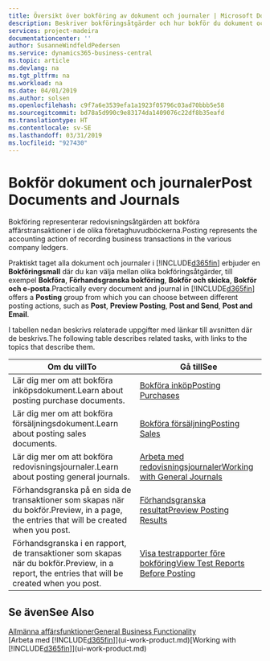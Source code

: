 ```yaml
---
title: Översikt över bokföring av dokument och journaler | Microsoft Docs
description: Beskriver bokföringsåtgärder och hur bokför du dokument och journaler.
services: project-madeira
documentationcenter: ''
author: SusanneWindfeldPedersen
ms.service: dynamics365-business-central
ms.topic: article
ms.devlang: na
ms.tgt_pltfrm: na
ms.workload: na
ms.date: 04/01/2019
ms.author: solsen
ms.openlocfilehash: c9f7a6e3539efa1a1923f05796c03ad70bbb5e58
ms.sourcegitcommit: bd78a5d990c9e83174da1409076c22df8b35eafd
ms.translationtype: HT
ms.contentlocale: sv-SE
ms.lasthandoff: 03/31/2019
ms.locfileid: "927430"
---
```

# <a name="post-documents-and-journals"></a><span data-ttu-id="1240f-103">Bokför dokument och journaler</span><span class="sxs-lookup"><span data-stu-id="1240f-103">Post Documents and Journals</span></span>
<span data-ttu-id="1240f-104">Bokföring representerar redovisningsåtgärden att bokföra affärstransaktioner i de olika företaghuvudböckerna.</span><span class="sxs-lookup"><span data-stu-id="1240f-104">Posting represents the accounting action of recording business transactions in the various company ledgers.</span></span>

<span data-ttu-id="1240f-105">Praktiskt taget alla dokument och journaler i [!INCLUDE[d365fin](includes/d365fin_md.md)] erbjuder en **Bokföringsmall** där du kan välja mellan olika bokföringsåtgärder, till exempel **Bokföra**, **Förhandsgranska bokföring**, **Bokför och skicka**, **Bokför och e-posta**.</span><span class="sxs-lookup"><span data-stu-id="1240f-105">Practically every document and journal in [!INCLUDE[d365fin](includes/d365fin_md.md)] offers a **Posting** group from which you can choose between different posting actions, such as **Post**, **Preview Posting**, **Post and Send**, **Post and Email**.</span></span>

<span data-ttu-id="1240f-106">I tabellen nedan beskrivs relaterade uppgifter med länkar till avsnitten där de beskrivs.</span><span class="sxs-lookup"><span data-stu-id="1240f-106">The following table describes related tasks, with links to the topics that describe them.</span></span>

| <span data-ttu-id="1240f-107">Om du vill</span><span class="sxs-lookup"><span data-stu-id="1240f-107">To</span></span> | <span data-ttu-id="1240f-108">Gå till</span><span class="sxs-lookup"><span data-stu-id="1240f-108">See</span></span> |
| --- | --- |
| <span data-ttu-id="1240f-109">Lär dig mer om att bokföra inköpsdokument.</span><span class="sxs-lookup"><span data-stu-id="1240f-109">Learn about posting purchase documents.</span></span> |[<span data-ttu-id="1240f-110">Bokföra inköp</span><span class="sxs-lookup"><span data-stu-id="1240f-110">Posting Purchases</span></span>](ui-post-purchases.md) |
| <span data-ttu-id="1240f-111">Lär dig mer om att bokföra försäljningsdokument.</span><span class="sxs-lookup"><span data-stu-id="1240f-111">Learn about posting sales documents.</span></span> |[<span data-ttu-id="1240f-112">Bokföra försäljning</span><span class="sxs-lookup"><span data-stu-id="1240f-112">Posting Sales</span></span>](ui-post-sales.md) |
| <span data-ttu-id="1240f-113">Lär dig mer om att bokföra redovisningsjournaler.</span><span class="sxs-lookup"><span data-stu-id="1240f-113">Learn about posting general journals.</span></span> |[<span data-ttu-id="1240f-114">Arbeta med redovisningsjournaler</span><span class="sxs-lookup"><span data-stu-id="1240f-114">Working with General Journals</span></span>](ui-work-general-journals.md) |
| <span data-ttu-id="1240f-115">Förhandsgranska på en sida de transaktioner som skapas när du bokför.</span><span class="sxs-lookup"><span data-stu-id="1240f-115">Preview, in a page, the entries that will be created when you post.</span></span> |[<span data-ttu-id="1240f-116">Förhandsgranska resultat</span><span class="sxs-lookup"><span data-stu-id="1240f-116">Preview Posting Results</span></span>](ui-how-preview-post-results.md) |
| <span data-ttu-id="1240f-117">Förhandsgranska i en rapport, de transaktioner som skapas när du bokför.</span><span class="sxs-lookup"><span data-stu-id="1240f-117">Preview, in a report, the entries that will be created when you post.</span></span> |[<span data-ttu-id="1240f-118">Visa testrapporter före bokföring</span><span class="sxs-lookup"><span data-stu-id="1240f-118">View Test Reports Before Posting</span></span>](ui-how-view-test-reports-posting.md) |

## <a name="see-also"></a><span data-ttu-id="1240f-119">Se även</span><span class="sxs-lookup"><span data-stu-id="1240f-119">See Also</span></span>
[<span data-ttu-id="1240f-120">Allmänna affärsfunktioner</span><span class="sxs-lookup"><span data-stu-id="1240f-120">General Business Functionality</span></span>](ui-across-business-areas.md)  
<span data-ttu-id="1240f-121">[Arbeta med [!INCLUDE[d365fin](includes/d365fin_md.md)]](ui-work-product.md)</span><span class="sxs-lookup"><span data-stu-id="1240f-121">[Working with [!INCLUDE[d365fin](includes/d365fin_md.md)]](ui-work-product.md)</span></span>

